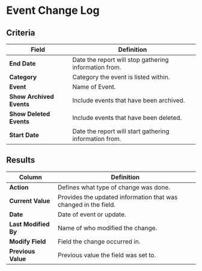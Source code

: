 # Event Change Log

## Criteria

| **Field** | **Definition** |
| --- | --- |
| **End Date** | Date the report will stop gathering information from. |
| **Category** | Category the event is listed within. |
| **Event** | Name of Event. |
| **Show Archived Events** | Include events that have been archived. |
| **Show Deleted Events** | Include events that have been deleted. |
| **Start Date** | Date the report will start gathering information from. |

## Results

| **Column** | **Definition** |
| --- | --- |
| **Action** | Defines what type of change was done. |
| **Current Value** | Provides the updated information that was changed in the field. |
| **Date** | Date of event or update. |
| **Last Modified By** | Name of who modified the change. |
| **Modify Field** | Field the change occurred in. |
| **Previous Value** | Previous value the field was set to. |